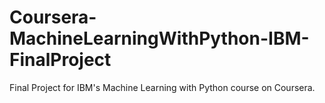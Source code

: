 # Coursera-MachineLearningWithPython-IBM-FinalProject
Final Project for IBM's Machine Learning with Python course on Coursera.
